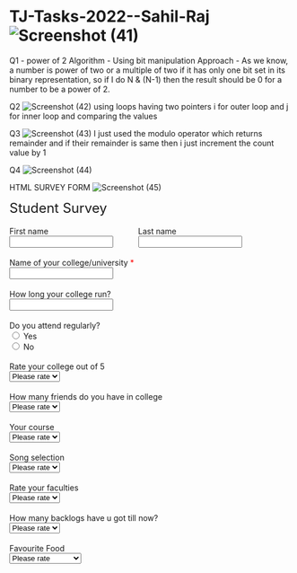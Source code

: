 # TJ-Tasks-2022--Sahil-Raj![Screenshot (41)](https://user-images.githubusercontent.com/98708331/201332329-a5c7efdc-f0e7-4de1-b729-f4b5b2dd046c.png)
Q1 - power of 2
Algorithm - Using bit manipulation
Approach - As we know, a number is power of two or a multiple of two if it has only one bit set in its binary representation, so if I do N & (N-1) then the result should be 0 for a number to be a power of 2.


Q2 ![Screenshot (42)](https://user-images.githubusercontent.com/98708331/201334604-e07294e3-f30f-4f4b-94ac-018b8bc55ef9.png)
using loops having two pointers i for outer loop and j for inner loop and comparing the values 



Q3 ![Screenshot (43)](https://user-images.githubusercontent.com/98708331/201336170-8258f5d4-7a83-405c-aeb5-cb89ed3352b6.png)
I just used the modulo operator which returns remainder and if their remainder is same then i just increment the count value by 1

Q4 ![Screenshot (44)](https://user-images.githubusercontent.com/98708331/201646740-ea5e5188-f489-47fa-a489-f217b834343a.png)

HTML SURVEY FORM 
![Screenshot (45)](https://user-images.githubusercontent.com/98708331/201650989-3bd726d0-c4c9-4df8-beef-11ecb6801455.png)
<!DOCTYPE html>
<html lang="en">
<head>
    <meta charset="UTF-8">
    <meta http-equiv="X-UA-Compatible" content="IE=edge">
    <meta name="viewport" content="width=device-width, initial-scale=1.0">
    <title>Document</title>
</head>
<body>
    <form method="post" action="//submit.form" onSubmit="return validateForm();">
        <div style="max-width: 400px;">
        </div>
        <div style="padding-bottom: 18px;font-size : 24px;">Student Survey</div>
        <div style="display: flex; padding-bottom: 18px;max-width : 450px;">
        <div style=" margin-left: 0; margin-right: 1%; width: 49%;">First name<br/>
        <input type="text" id="data_2" name="data_2" style="max-width: 100%;" class="form-control"/>
        </div>
        <div style=" margin-left: 1%; margin-right: 0; width: 49%;">Last name<br/>
        <input type="text" id="data_3" name="data_3" style="max-width: 100%;" class="form-control"/>
        </div>
        </div><div style="padding-bottom: 18px;">Name of your college/university<span style="color: red;"> *</span><br/>
        <input type="text" id="data_4" name="data_4" style="max-width : 450px;" class="form-control"/>
        </div>
        <div style="padding-bottom: 18px;">How long your college run?<br/>
        <input type="text" id="data_5" name="data_5" style="max-width : 450px;" class="form-control"/>
        </div>
        <div style="padding-bottom: 18px;">Do you attend regularly?<br/>
        <span><input type="radio" id="data_6_0" name="data_6" value="Yes"/> Yes</span><br/>
        <span><input type="radio" id="data_6_1" name="data_6" value="No"/> No</span><br/>
        </div>
        <div style="padding-bottom: 18px;">Rate your college out of 5<br/>
        <select id="data_7" name="data_7" style="max-width : 250px;" class="form-control"><option>Please rate</option>
        <option>1</option>
        <option>2</option>
        <option>3</option>
        <option>4</option>
        <option>5</option>
        </select>
        </div>
        <div style="padding-bottom: 18px;">How many friends do you have in college<br/>
        <select id="data_8" name="data_8" style="max-width : 250px;" class="form-control"><option>Please rate</option>
        <option>1</option>
        <option>2</option>
        <option>3</option>
        <option>4</option>
        <option>5/5+</option>
        </select>
        </div>
        <div style="padding-bottom: 18px;">Your course<br/>
        <select id="data_9" name="data_9" style="max-width : 250px;" class="form-control"><option>Please rate</option>
        <option>BTECH</option>
        <option>BCA</option>
        <option>BBA</option>
        <option>LAW</option>
        <option>MBA</option>
        </select>
        </div>
        <div style="padding-bottom: 18px;">Song selection<br/>
        <select id="data_11" name="data_11" style="max-width : 250px;" class="form-control"><option>Please rate</option>
        <option>1</option>
        <option>2</option>
        <option>3</option>
        <option>4</option>
        <option>5</option>
        </select>
        </div>
        <div style="padding-bottom: 18px;">Rate your faculties<br/>
        <select id="data_10" name="data_10" style="max-width : 250px;" class="form-control"><option>Please rate</option>
        <option>1</option>
        <option>2</option>
        <option>3</option>
        <option>4</option>
        <option>5</option>
        </select>
        </div>
        <div style="padding-bottom: 18px;">How many backlogs have u got till now?<br/>
        <select id="data_13" name="data_13" style="max-width : 250px;" class="form-control"><option>Please rate</option>
        <option>1</option>
        <option>2</option>
        <option>3</option>
        <option>4</option>
        <option>5/5+</option>
        </select>
        </div>
        <div style="padding-bottom: 18px;">Favourite Food<br/>
        <select id="data_14" name="data_14" style="max-width : 250px;" class="form-control"><option>Please rate</option>
        <option>Chhole bhature</option>
        <option>GHar ka Kuch bhi</option>
        <option>Pizza/Burger</option>
        <option>Dahi chura</option>
        
        </select>
        </div>
       
        <div style="padding-bottom: 18px;">Do u like your college or not .Explain<br/>
        <textarea id="data_16" false name="data_16" style="max-width : 450px;" rows="6" class="form-control"></textarea>
        </div>
        <div style="padding-bottom: 18px;"><input name="skip_Submit" value="Submit" type="submit"/></div>
        <div>
        <div style="float:right"><a href="https://www.100forms.com" id="lnk100" title="form to email">form to email</a></div>

        </div>
        </form>
        
       
</body>
</html>
